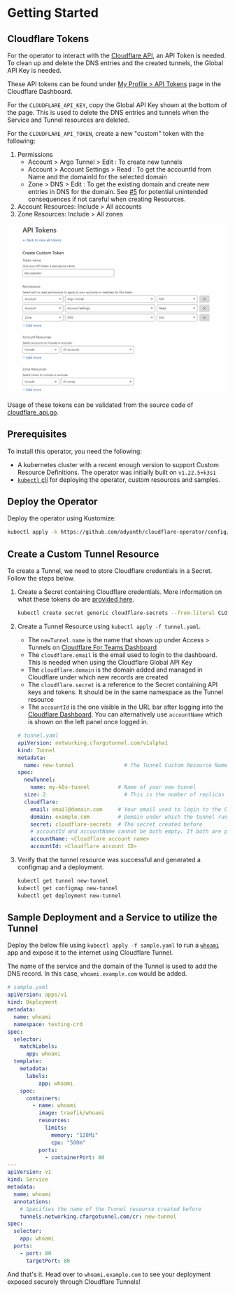 # Getting Started

## Cloudflare Tokens

For the operator to interact with the [Cloudflare API](https://api.cloudflare.com/), an API Token is needed. To clean up and delete the DNS entries and the created tunnels, the Global API Key is needed.

These API tokens can be found under [My Profile > API Tokens](https://dash.cloudflare.com/profile/api-tokens) page in the Cloudflare Dashboard.

For the `CLOUDFLARE_API_KEY`, copy the Global API Key shown at the bottom of the page. This is used to delete the DNS entries and tunnels when the Service and Tunnel resources are deleted.

For the `CLOUDFLARE_API_TOKEN`, create a new "custom" token with the following:
1. Permissions
    * Account > Argo Tunnel > Edit : To create new tunnels
    * Account > Account Settings > Read : To get the accountId from Name and the domainId for the selected domain
    * Zone > DNS > Edit : To get the existing domain and create new entries in DNS for the domain. See [#5](/adyanth/cloudflare-operator/issues/5) for potential unintended consequences if not careful when creating Resources.
2. Account Resources: Include > All accounts
3. Zone Resources: Include > All zones

![Sample API Token Configuration](../images/api-token-config.png)

Usage of these tokens can be validated from the source code of [cloudflare_api.go](../controllers/cloudflare_api.go).

## Prerequisites

To install this operator, you need the following:
* A kubernetes cluster with a recent enough version to support Custom Resource Definitions. The operator was initially built on `v1.22.5+k3s1`
* [`kubectl` cli](https://kubernetes.io/docs/tasks/tools/#kubectl) for deploying the operator, custom resources and samples.

## Deploy the Operator

Deploy the operator using Kustomize:

```bash
kubectl apply -k https://github.com/adyanth/cloudflare-operator/config/default
```

## Create a Custom Tunnel Resource

To create a Tunnel, we need to store Cloudflare credentials in a Secret. Follow the steps below.

1. Create a Secret containing Cloudflare credentials. More information on what these tokens do are [provided here](#cloudflare-tokens).
    
    ```bash
    kubectl create secret generic cloudflare-secrets --from-literal CLOUDFLARE_API_TOKEN=<api-token> --from-literal CLOUDFLARE_API_KEY=<api-key>
    ```

2. Create a Tunnel Resource using `kubectl apply -f tunnel.yaml`.
    * The `newTunnel.name` is the name that shows up under Access > Tunnels on [Cloudflare For Teams Dashboard](https://dash.teams.cloudflare.com/)
    * The `cloudflare.email` is the email used to login to the dashboard. This is needed when using the Cloudflare Global API Key
    * The `cloudflare.domain` is the domain added and managed in Cloudflare under which new records are created
    * The `cloudflare.secret` is a reference to the Secret containing API keys and tokens. It should be in the same namespace as the Tunnel resource
    * The `accountId` is the one visible in the URL bar after logging into the [Cloudflare Dashboard](https://dash.cloudflare.com/). You can alternatively use `accountName` which is shown on the left panel once logged in.

    ```yaml
    # tunnel.yaml
    apiVersion: networking.cfargotunnel.com/v1alpha1
    kind: Tunnel
    metadata:
      name: new-tunnel                # The Tunnel Custom Resource Name
    spec:
      newTunnel:
        name: my-k8s-tunnel         # Name of your new tunnel
      size: 2                         # This is the number of replicas for cloudflared
      cloudflare:
        email: email@domain.com     # Your email used to login to the Cloudflare Dashboard
        domain: example.com         # Domain under which the tunnel runs and adds DNS entries to
        secret: cloudflare-secrets  # The secret created before
        # accountId and accountName cannot be both empty. If both are provided, Account ID is used if valid, else falls back to Account Name.
        accountName: <Cloudflare account name>
        accountId: <Cloudflare account ID>
    ```

3. Verify that the tunnel resource was successful and generated a configmap and a deployment.

    ```bash
    kubectl get tunnel new-tunnel
    kubectl get configmap new-tunnel
    kubectl get deployment new-tunnel
    ```

## Sample Deployment and a Service to utilize the Tunnel

Deploy the below file using `kubectl apply -f sample.yaml` to run a [`whoami`](https://github.com/traefik/whoami) app and expose it to the internet using Cloudflare Tunnel.

The name of the service and the domain of the Tunnel is used to add the DNS record. In this case, `whoami.example.com` would be added.

```yaml
# sample.yaml
apiVersion: apps/v1
kind: Deployment
metadata:
  name: whoami
  namespace: testing-crd
spec:
  selector:
    matchLabels:
      app: whoami
  template:
    metadata:
      labels:
          app: whoami
    spec:
      containers:
        - name: whoami
          image: traefik/whoami
          resources:
            limits:
              memory: "128Mi"
              cpu: "500m"
          ports:
            - containerPort: 80
---
apiVersion: v1
kind: Service
metadata:
  name: whoami
  annotations:
    # Specifies the name of the Tunnel resource created before
    tunnels.networking.cfargotunnel.com/cr: new-tunnel
spec:
  selector:
    app: whoami
  ports:
    - port: 80
      targetPort: 80
```

And that's it. Head over to `whoami.example.com` to see your deployment exposed securely through Cloudflare Tunnels!
